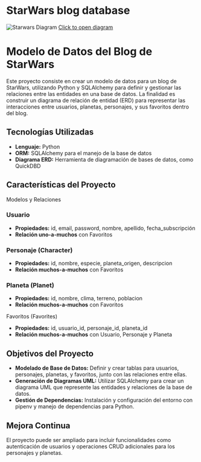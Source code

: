 <!--hide-->
# StarWars blog database
<!--endhide-->

![Starwars Diagram](https://github.com/breatheco-de/exercise-starwars-data-modeling/blob/master/assets/example.png?raw=true)
[Click to open diagram](https://app.quickdatabasediagrams.com/#/d/LxNXQZ)

# Modelo de Datos del Blog de StarWars
Este proyecto consiste en crear un modelo de datos para un blog de StarWars, utilizando Python y SQLAlchemy para definir y gestionar las relaciones entre las entidades en una base de datos. La finalidad es construir un diagrama de relación de entidad (ERD) para representar las interacciones entre usuarios, planetas, personajes, y sus favoritos dentro del blog.

## Tecnologías Utilizadas
- **Lenguaje:** Python
- **ORM:** SQLAlchemy para el manejo de la base de datos
- **Diagrama ERD:** Herramienta de diagramación de bases de datos, como QuickDBD

## Características del Proyecto
Modelos y Relaciones

### Usuario

- **Propiedades:** id, email, password, nombre, apellido, fecha_subscripción
- **Relación uno-a-muchos** con Favoritos

### Personaje (Character)

- **Propiedades:** id, nombre, especie, planeta_origen, descripcion
- **Relación muchos-a-muchos** con Favoritos

### Planeta (Planet)

- **Propiedades:** id, nombre, clima, terreno, poblacion
- **Relación muchos-a-muchos** con Favoritos

Favoritos (Favorites)

- **Propiedades:** id, usuario_id, personaje_id, planeta_id
- **Relación muchos-a-muchos** con Usuario, Personaje y Planeta

## Objetivos del Proyecto
- **Modelado de Base de Datos:** Definir y crear tablas para usuarios, personajes, planetas, y favoritos, junto con las relaciones entre ellas.
- **Generación de Diagramas UML:** Utilizar SQLAlchemy para crear un diagrama UML que represente las entidades y relaciones de la base de datos.
- **Gestión de Dependencias:** Instalación y configuración del entorno con pipenv y manejo de dependencias para Python.

## Mejora Continua
El proyecto puede ser ampliado para incluir funcionalidades como autenticación de usuarios y operaciones CRUD adicionales para los personajes y planetas.

